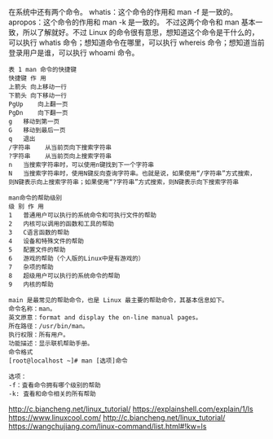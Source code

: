 

在系统中还有两个命令。
whatis：这个命令的作用和 man -f 是一致的。
apropos：这个命令的作用和 man -k 是一致的。
不过这两个命令和 man 基本一致，所以了解就好。不过 Linux 的命令很有意思，想知道这个命令是干什么的，可以执行 whatis 命令；想知道命令在哪里，可以执行 whereis 命令；想知道当前登录用户是谁，可以执行 whoami 命令。


```
表 1 man 命令的快捷键
快捷键	作 用
上箭头	向上移动一行
下箭头	向下移动一行
PgUp	向上翻一页
PgDn	向下翻一页
g	移动到第一页
G	移动到最后一页
q	退出
/字符串	从当前页向下搜索字符串
?字符串	从当前页向上搜索字符串
n	当搜索字符串时，可以使用n键找到下一个字符串
N	当搜索字符串时，使用N键反向查询字符串。也就是说，如果使用“/字符串”方式搜索， 则N键表示向上搜索字符串；如果使用“?字符串”方式搜索，则N键表示向下搜索字符串
```

```
man命令的帮助级别
级 别	作 用
1	普通用户可以执行的系统命令和可执行文件的帮助
2	内核可以调用的函数和工具的帮助
3	C语言函数的帮助
4	设备和特殊文件的帮助
5	配置文件的帮助
6	游戏的帮助（个人版的Linux中是有游戏的）
7	杂项的帮助
8	超级用户可以执行的系统命令的帮助
9	内核的帮助
```

```
main 是最常见的帮助命令，也是 Linux 最主要的帮助命令，其基本信息如下。
命令名称：man。
英文原意：format and display the on-line manual pages。
所在路径：/usr/bin/man。
执行权限：所有用户。
功能描述：显示联机帮助手册。
命令格式
[root@localhost ~]# man [选项]命令

选项：
-f：査看命令拥有哪个级别的帮助
-k: 査看和命令相关的所有帮助
```

http://c.biancheng.net/linux_tutorial/
https://explainshell.com/explain/1/ls
https://www.linuxcool.com/
http://c.biancheng.net/linux_tutorial/
https://wangchujiang.com/linux-command/list.html#!kw=ls
